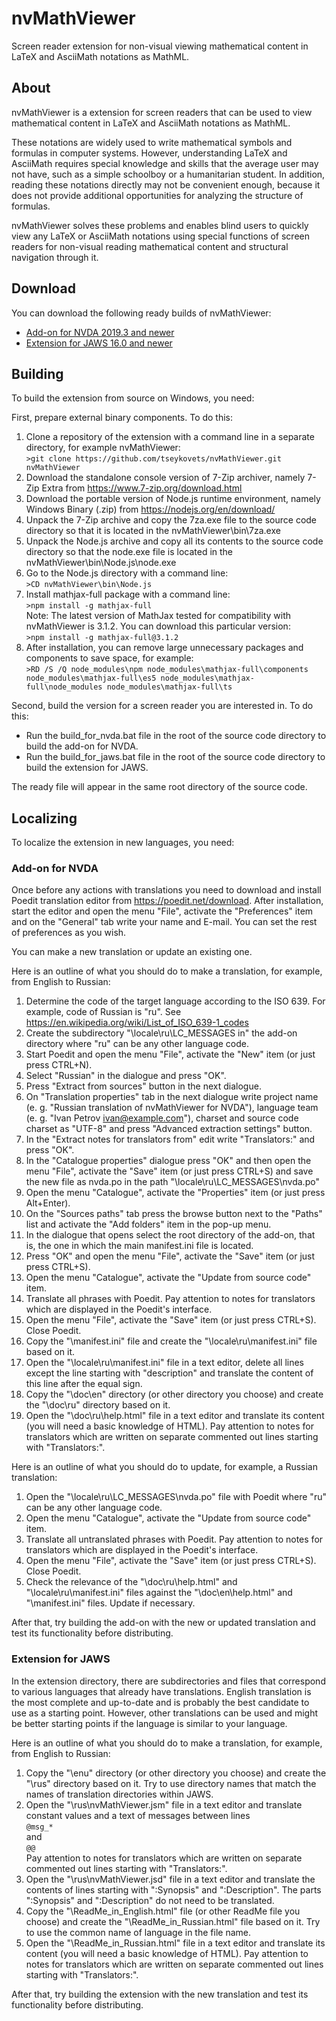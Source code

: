 # nvMathViewer
Screen reader extension for non-visual viewing mathematical content in LaTeX and AsciiMath notations as MathML.

## About
nvMathViewer is a extension for screen readers that can be used to view mathematical content in LaTeX and AsciiMath notations as MathML.

These notations are widely used to write mathematical symbols and formulas in computer systems.
However, understanding LaTeX and AsciiMath requires special knowledge and skills that the average user may not have, such as a simple schoolboy or a humanitarian student.
In addition, reading these notations directly may not be convenient enough, because it does not provide additional opportunities for analyzing the structure of formulas.

nvMathViewer solves these problems and enables blind users to quickly view any LaTeX or AsciiMath notations using special functions of screen readers for non-visual reading mathematical content and structural navigation through it.

## Download
You can download the following ready builds of nvMathViewer:

* [Add-on for NVDA 2019.3 and newer](https://tseykovets.ru/download/nvda/nvMathViewer.nvda-addon)
* [Extension for JAWS 16.0 and newer](https://tseykovets.ru/download/jaws/nvMathViewer.zip)

## Building
To build the extension from source on Windows, you need:

First, prepare external binary components. To do this:

1. Clone a repository  of the extension with a command line in a separate directory, for example nvMathViewer:  
```>git clone https://github.com/tseykovets/nvMathViewer.git nvMathViewer```
2. Download the standalone console version of 7-Zip archiver, namely  7-Zip Extra from <https://www.7-zip.org/download.html>
3. Download the portable version of Node.js runtime environment, namely Windows Binary (.zip) from <https://nodejs.org/en/download/>
4. Unpack the 7-Zip archive and copy the 7za.exe file to the source code directory so that it is located in the nvMathViewer\bin\7za.exe
5. Unpack the Node.js archive and copy all its contents to the source code directory so that the node.exe file is located in the nvMathViewer\bin\Node.js\node.exe
6. Go to the Node.js directory with a command line:  
```>CD nvMathViewer\bin\Node.js```
7. Install mathjax-full package with a command line:  
```>npm install -g mathjax-full```  
Note: The latest version of MathJax tested for compatibility with nvMathViewer is 3.1.2. You can download this particular version:  
```>npm install -g mathjax-full@3.1.2```
8. After installation, you can remove large  unnecessary packages and components to save space, for example:  
```>RD /S /Q node_modules\npm node_modules\mathjax-full\components node_modules\mathjax-full\es5 node_modules\mathjax-full\node_modules node_modules\mathjax-full\ts```

Second, build the version for a screen reader you are interested in. To do this:

* Run the build_for_nvda.bat file in the root of the source code directory to build the add-on for NVDA.
* Run the build_for_jaws.bat file in the root of the source code directory to build the extension for JAWS.

The ready file will appear in the same root directory of the source code.

## Localizing
To localize the extension in new languages, you need:

### Add-on for NVDA
Once before any actions with translations you need to download and install Poedit translation editor from <https://poedit.net/download>. After installation, start the editor and open the menu "File", activate the "Preferences" item and on the "General" tab write your name and E-mail. You can set the rest of preferences as you wish.

You can make a new translation or update an existing one.

Here is an outline of what you should do to make a translation, for example, from English to Russian:

1. Determine the code of the target language according to the ISO 639. For example, code of Russian is "ru". See <https://en.wikipedia.org/wiki/List_of_ISO_639-1_codes>
2. Create the subdirectory "\locale\ru\LC_MESSAGES in" the add-on directory where "ru" can be any other language code.
3. Start Poedit and open the menu "File", activate the "New" item (or just press CTRL+N).
4. Select "Russian" in the dialogue and press "OK".
5. Press "Extract from sources" button in the next dialogue.
6. On "Translation properties" tab in the next dialogue write project name (e. g. "Russian translation of nvMathViewer for NVDA"), language team (e. g. "Ivan Petrov <ivan@example.com>"), charset and source code charset as "UTF-8" and press "Advanced extraction settings" button.
7. In the "Extract notes for translators from" edit write "Translators:" and press "OK".
8. In the "Catalogue properties" dialogue press "OK" and then open the menu "File", activate the "Save" item (or just press CTRL+S) and save the new file as nvda.po in the path "\locale\ru\LC_MESSAGES\nvda.po"
9. Open the menu "Catalogue", activate the "Properties" item (or just press Alt+Enter).
10. On the "Sources paths" tab press the browse button next to the "Paths" list and activate the "Add folders" item in the pop-up menu.
11. In the dialogue that opens select the root directory of the add-on, that is, the one in which the main manifest.ini file is located.
12. Press "OK" and open the menu "File", activate the "Save" item (or just press CTRL+S).
13. Open the menu "Catalogue", activate the "Update from source code" item.
14. Translate all phrases with Poedit. Pay attention to notes for translators which are displayed in the Poedit's interface.
15. Open the menu "File", activate the "Save" item (or just press CTRL+S). Close Poedit.
16. Copy the "\manifest.ini" file and create the "\locale\ru\manifest.ini" file based on it.
17. Open the "\locale\ru\manifest.ini" file in a text editor, delete all lines except the line starting with "description" and translate the content of this line after the equal sign.
18. Copy the "\doc\en" directory (or other directory you choose) and create the "\doc\ru" directory based on it.
19. Open the "\doc\ru\help.html" file in a text editor and translate its content (you will need a basic knowledge of HTML). Pay attention to notes for translators which are written on separate commented out lines starting with "Translators:".

Here is an outline of what you should do to update, for example, a Russian translation:

1. Open the "\locale\ru\LC_MESSAGES\nvda.po" file with Poedit where "ru" can be any other language code.
2. Open the menu "Catalogue", activate the "Update from source code" item.
3. Translate all untranslated phrases with Poedit. Pay attention to notes for translators which are displayed in the Poedit's interface.
4. Open the menu "File", activate the "Save" item (or just press CTRL+S). Close Poedit.
5. Check the relevance of the "\doc\ru\help.html" and "\locale\ru\manifest.ini" files against the "\doc\en\help.html" and "\manifest.ini" files. Update if necessary.

After that, try building the add-on with the new or updated translation and test its functionality before distributing.

### Extension for JAWS
In the extension directory, there are subdirectories and files that correspond to various languages that already have translations. English translation is the most complete and up-to-date and is probably the best candidate to use as a starting point. However, other translations can be used and might be better starting points if the language is similar to your language.

Here is an outline of what you should do to make a translation, for example, from English to Russian:

1. Copy the "\enu" directory (or other directory you choose) and create the "\rus" directory based on it. Try to use directory names that match the names of translation directories within JAWS.
2. Open the "\rus\nvMathViewer.jsm" file in a text editor and translate constant values and a text of messages between lines  
```@msg_*```  
and  
```@@```  
Pay attention to notes for translators which are written on separate commented out lines starting with "Translators:".
3. Open the "\rus\nvMathViewer.jsd" file in a text editor and translate the contents of lines starting with ":Synopsis" and ":Description". The parts ":Synopsis" and ":Description" do not need to be translated.
4. Copy the "\ReadMe_in_English.html" file (or other ReadMe file you choose) and create the "\ReadMe_in_Russian.html" file based on it. Try to use the common name of language in the file name.
5. Open the "\ReadMe_in_Russian.html" file in a text editor and translate its content (you will need a basic knowledge of HTML). Pay attention to notes for translators which are written on separate commented out lines starting with "Translators:".

After that, try building the extension with the new translation and test its functionality before distributing.
